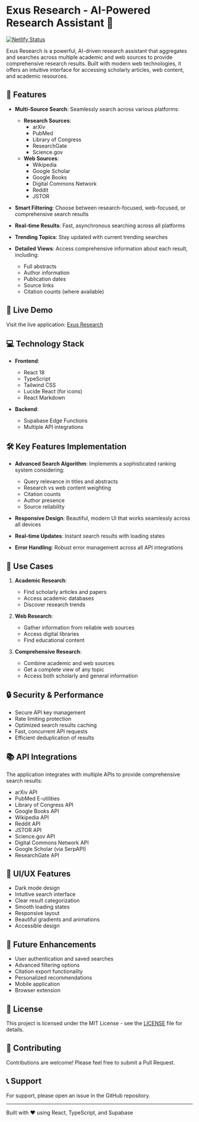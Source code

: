 # Exus Research - AI-Powered Research Assistant 🧠

[![Netlify Status](https://api.netlify.com/api/v1/badges/papaya-rolypoly-aade4b/deploy-status)](https://papaya-rolypoly-aade4b.netlify.app)

Exus Research is a powerful, AI-driven research assistant that aggregates and searches across multiple academic and web sources to provide comprehensive research results. Built with modern web technologies, it offers an intuitive interface for accessing scholarly articles, web content, and academic resources.

## 🌟 Features

- **Multi-Source Search**: Seamlessly search across various platforms:
  - **Research Sources**:
    - arXiv
    - PubMed
    - Library of Congress
    - ResearchGate
    - Science.gov
  - **Web Sources**:
    - Wikipedia
    - Google Scholar
    - Google Books
    - Digital Commons Network
    - Reddit
    - JSTOR

- **Smart Filtering**: Choose between research-focused, web-focused, or comprehensive search results
- **Real-time Results**: Fast, asynchronous searching across all platforms
- **Trending Topics**: Stay updated with current trending searches
- **Detailed Views**: Access comprehensive information about each result, including:
  - Full abstracts
  - Author information
  - Publication dates
  - Source links
  - Citation counts (where available)

## 🚀 Live Demo

Visit the live application: [Exus Research](https://papaya-rolypoly-aade4b.netlify.app)

## 💻 Technology Stack

- **Frontend**:
  - React 18
  - TypeScript
  - Tailwind CSS
  - Lucide React (for icons)
  - React Markdown

- **Backend**:
  - Supabase Edge Functions
  - Multiple API integrations

## 🛠️ Key Features Implementation

- **Advanced Search Algorithm**: Implements a sophisticated ranking system considering:
  - Query relevance in titles and abstracts
  - Research vs web content weighting
  - Citation counts
  - Author presence
  - Source reliability

- **Responsive Design**: Beautiful, modern UI that works seamlessly across all devices
- **Real-time Updates**: Instant search results with loading states
- **Error Handling**: Robust error management across all API integrations

## 🎯 Use Cases

1. **Academic Research**:
   - Find scholarly articles and papers
   - Access academic databases
   - Discover research trends

2. **Web Research**:
   - Gather information from reliable web sources
   - Access digital libraries
   - Find educational content

3. **Comprehensive Research**:
   - Combine academic and web sources
   - Get a complete view of any topic
   - Access both scholarly and general information

## 🔒 Security & Performance

- Secure API key management
- Rate limiting protection
- Optimized search results caching
- Fast, concurrent API requests
- Efficient deduplication of results

## 📚 API Integrations

The application integrates with multiple APIs to provide comprehensive search results:

- arXiv API
- PubMed E-utilities
- Library of Congress API
- Google Books API
- Wikipedia API
- Reddit API
- JSTOR API
- Science.gov API
- Digital Commons Network API
- Google Scholar (via SerpAPI)
- ResearchGate API

## 🎨 UI/UX Features

- Dark mode design
- Intuitive search interface
- Clear result categorization
- Smooth loading states
- Responsive layout
- Beautiful gradients and animations
- Accessible design

## 🔄 Future Enhancements

- User authentication and saved searches
- Advanced filtering options
- Citation export functionality
- Personalized recommendations
- Mobile application
- Browser extension

## 📄 License

This project is licensed under the MIT License - see the [LICENSE](LICENSE) file for details.

## 🤝 Contributing

Contributions are welcome! Please feel free to submit a Pull Request.

## 📞 Support

For support, please open an issue in the GitHub repository.

---

Built with ❤️ using React, TypeScript, and Supabase